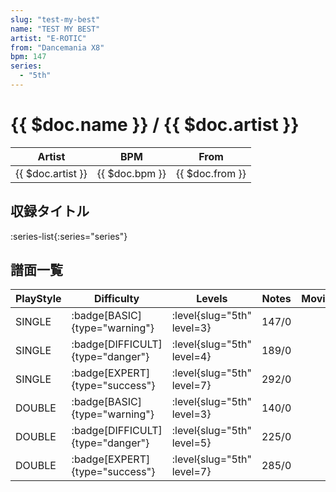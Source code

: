 ```yaml
---
slug: "test-my-best"
name: "TEST MY BEST"
artist: "E-ROTIC"
from: "Dancemania X8"
bpm: 147
series:
  - "5th"
---
```


# {{ $doc.name }} / {{ $doc.artist }}

|Artist|BPM|From|
|------|---|----|
|{{ $doc.artist }}|{{ $doc.bpm }}|{{ $doc.from }}|

## 収録タイトル

:series-list{:series="series"}

## 譜面一覧

|PlayStyle|Difficulty|Levels|Notes|Movie|
|---------|----------|------|-----|-----|
|SINGLE| :badge[BASIC]{type="warning"}|<div class="field is-grouped is-grouped-multiline"> :level{slug="5th" level=3}</div>|147/0||
|SINGLE| :badge[DIFFICULT]{type="danger"}|<div class="field is-grouped is-grouped-multiline"> :level{slug="5th" level=4}</div>|189/0||
|SINGLE| :badge[EXPERT]{type="success"}|<div class="field is-grouped is-grouped-multiline"> :level{slug="5th" level=7}</div>|292/0||
|DOUBLE| :badge[BASIC]{type="warning"}|<div class="field is-grouped is-grouped-multiline"> :level{slug="5th" level=3}</div>|140/0||
|DOUBLE| :badge[DIFFICULT]{type="danger"}|<div class="field is-grouped is-grouped-multiline"> :level{slug="5th" level=5}</div>|225/0||
|DOUBLE| :badge[EXPERT]{type="success"}|<div class="field is-grouped is-grouped-multiline"> :level{slug="5th" level=7}</div>|285/0||
